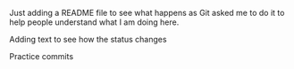 Just adding a README file to see what happens as Git asked me to do it to help people understand what I am doing here.

Adding text to see how the status changes

Practice commits

